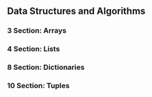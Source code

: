 ## Data Structures and Algorithms

### 3 Section: Arrays
### 4 Section: Lists
### 8 Section: Dictionaries
### 10 Section: Tuples
